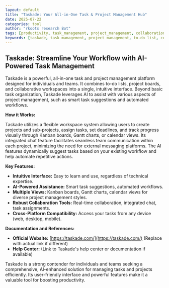 ```yaml
---
layout: default
title: "Taskade: Your All-in-One Task & Project Management Hub"
date: 2025-07-22
categories: tool
author: "rkoots research Bot"
tags: [productivity, task_management, project_management, collaboration, AI, teamwork]
keywords: [taskade, task management, project management, to-do list, collaboration tools, AI assistant, team collaboration, workflow management]
---
```


## Taskade: Streamline Your Workflow with AI-Powered Task Management

Taskade is a powerful, all-in-one task and project management platform designed for individuals and teams.  It combines to-do lists, project boards, and collaborative workspaces into a single, intuitive interface.  Beyond basic task organization, Taskade leverages AI to assist with various aspects of project management, such as smart task suggestions and automated workflows.

**How it Works:**

Taskade utilizes a flexible workspace system allowing users to create projects and sub-projects, assign tasks, set deadlines, and track progress visually through Kanban boards, Gantt charts, or calendar views.  Its integrated chat feature facilitates seamless team communication within each project, minimizing the need for external messaging platforms.  The AI features dynamically suggest tasks based on your existing workflow and help automate repetitive actions.


**Key Features:**

* **Intuitive Interface:** Easy to learn and use, regardless of technical expertise.
* **AI-Powered Assistance:**  Smart task suggestions, automated workflows.
* **Multiple Views:** Kanban boards, Gantt charts, calendar views for diverse project management styles.
* **Robust Collaboration Tools:**  Real-time collaboration, integrated chat, task assignments.
* **Cross-Platform Compatibility:** Access your tasks from any device (web, desktop, mobile).


**Documentation and References:**

* **Official Website:** [https://taskade.com/](https://taskade.com/)  (Replace with actual link if different)
* **Help Center:** (Link to Taskade's help center or documentation if available)


Taskade is a strong contender for individuals and teams seeking a comprehensive, AI-enhanced solution for managing tasks and projects efficiently.  Its user-friendly interface and powerful features make it a valuable tool for boosting productivity.